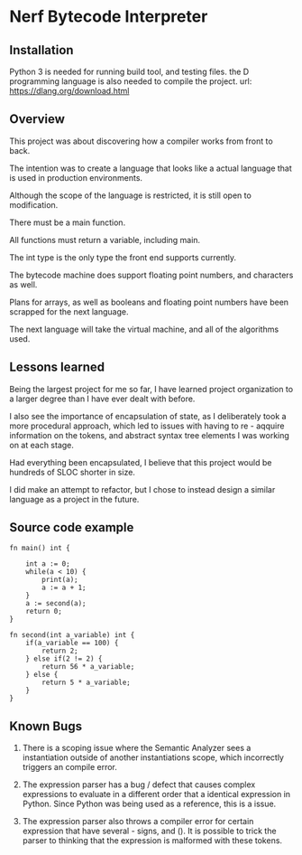 # Nerf Bytecode Interpreter

## Installation

Python 3 is needed for running build tool, and testing files.
the D programming language is also needed to compile the project.
url: https://dlang.org/download.html

## Overview

This project was about discovering how a compiler works from front to back.

The intention was to create a language that looks like a actual language that is used in production environments.

Although the scope of the language is restricted, it is still open to modification.

There must be a main function.

All functions must return a variable, including main.

The int type is the only type the front end supports currently.

The bytecode machine does support floating point numbers, and characters as well.

Plans for arrays, as well as booleans and floating point numbers have been scrapped for the next language.

The next language will take the virtual machine, and all of the algorithms used.

## Lessons learned

Being the largest project for me so far, I have learned project organization to a larger degree than I have ever dealt with before.

I also see the importance of encapsulation of state, as I deliberately took a more procedural approach, which led to issues with having to re - aqquire information on the tokens, and abstract syntax tree elements I was working on at each stage.

Had everything been encapsulated, I believe that this project would be hundreds of SLOC shorter in size.

I did make an attempt to refactor, but I chose to instead design a similar language as a project in the future.

## Source code example

```
fn main() int {

    int a := 0;
    while(a < 10) {
        print(a);
        a := a + 1;
    }
    a := second(a);
    return 0;
}

fn second(int a_variable) int {
    if(a_variable == 100) {
        return 2;
    } else if(2 != 2) {
        return 56 * a_variable;
    } else {
        return 5 * a_variable;
    }
}
```


## Known Bugs

1. There is a scoping issue where the Semantic Analyzer sees a instantiation outside of another instantiations scope, which incorrectly triggers an compile error.

2. The expression parser has a bug / defect that causes complex expressions to evaluate in a different order that a identical expression in Python.
   Since Python was being used as a reference, this is a issue.

3. The expression parser also throws a compiler error for certain expression that have several - signs, and ().
   It is possible to trick the parser to thinking that the expression is malformed with these tokens.